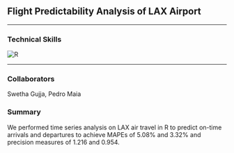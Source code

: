 ## Flight Predictability Analysis of LAX Airport

---

### Technical Skills

![R](https://img.shields.io/badge/R-276DC3?style=for-the-badge&logo=r&logoColor=white)

---

### Collaborators

Swetha Gujja, Pedro Maia

### Summary

We performed time series analysis on LAX air travel in R to predict on-time arrivals and departures to achieve MAPEs of 5.08% and 3.32% and precision measures of 1.216 and 0.954.
